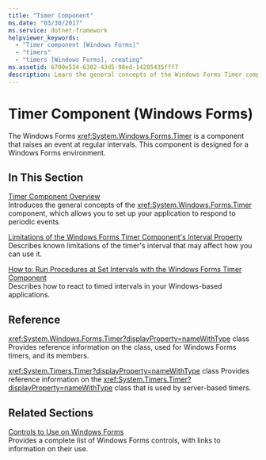 ```yaml
---
title: "Timer Component"
ms.date: "03/30/2017"
ms.service: dotnet-framework
helpviewer_keywords: 
  - "Timer component [Windows Forms]"
  - "timers"
  - "timers [Windows Forms], creating"
ms.assetid: 6700e534-6382-43d5-98ed-14205435fff7
description: Learn the general concepts of the Windows Forms Timer component, which allows users to set applications to respond to periodic events.
---
```

# Timer Component (Windows Forms)

The Windows Forms <xref:System.Windows.Forms.Timer> is a component that raises an event at regular intervals. This component is designed for a Windows Forms environment.

## In This Section

[Timer Component Overview](timer-component-overview-windows-forms.md)\
Introduces the general concepts of the <xref:System.Windows.Forms.Timer> component, which allows you to set up your application to respond to periodic events.

[Limitations of the Windows Forms Timer Component's Interval Property](limitations-of-the-timer-component-interval-property.md)\
Describes known limitations of the timer's interval that may affect how you can use it.

[How to: Run Procedures at Set Intervals with the Windows Forms Timer Component](run-procedures-at-set-intervals-with-wf-timer-component.md)\
Describes how to react to timed intervals in your Windows-based applications.

## Reference

<xref:System.Windows.Forms.Timer?displayProperty=nameWithType> class
Provides reference information on the class, used for Windows Forms timers, and its members.

<xref:System.Timers.Timer?displayProperty=nameWithType> class
Provides reference information on the <xref:System.Timers.Timer?displayProperty=nameWithType> class that is used by server-based timers.

## Related Sections

[Controls to Use on Windows Forms](controls-to-use-on-windows-forms.md)\
Provides a complete list of Windows Forms controls, with links to information on their use.
